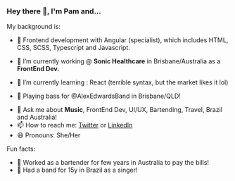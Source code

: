 ### Hey there 👋, I'm Pam and...

My background is:

- 👩‍ Frontend development with Angular (specialist), which includes HTML, CSS, SCSS, Typescript and Javascript.


- 🔭 I’m currently working @ **Sonic Healthcare** in Brisbane/Australia as a **FrontEnd Dev**.
- 🌱 I’m currently learning :  React (terrible syntax, but the market likes it lol)
- 🎤 Playing bass for @AlexEdwardsBand in Brisbane/QLD!
 <!-- - 👯 I’m looking to collaborate on ... -->
 <!-- - 🤔 I’m looking for help with ... -->
- 💬 Ask me about **Music**, FrontEnd Dev, UI/UX, Bartending, Travel, Brazil and Australia!
- 📫 How to reach me: [Twitter](https://twitter.com/pamgaiguer) or [LinkedIn](https://www.linkedin.com/in/pamellagaiguer/)
- 😄 Pronouns: She/Her


Fun facts: 
- 🍹 Worked as a bartender for few years in Australia to pay the bills! 
- 🎤 Had a band for 15y in Brazil as a singer!
